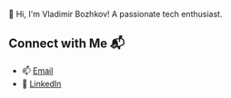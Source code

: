 👋 Hi, I'm Vladimir Bozhkov! A passionate tech enthusiast. 

## Connect with Me 📬
- 📫 [Email](mailto:vl.bozhkov@gmail.com)
- 🔗 [LinkedIn](https://www.linkedin.com/in/vladimir-bozhkov-171a2a170/)


